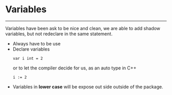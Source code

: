 # Variables
---
Variables have been ask to be nice and clean, we are able to add shadow variables, but not redeclare in the same statement.

- Always have to be use
- Declare variables
  ```
  var i int = 2
  ```
  or to let the compiler decide for us, as an auto type in C++
  ```
  i := 2
  ```
- Variables in **lower case** will be expose out side outside of the package.
